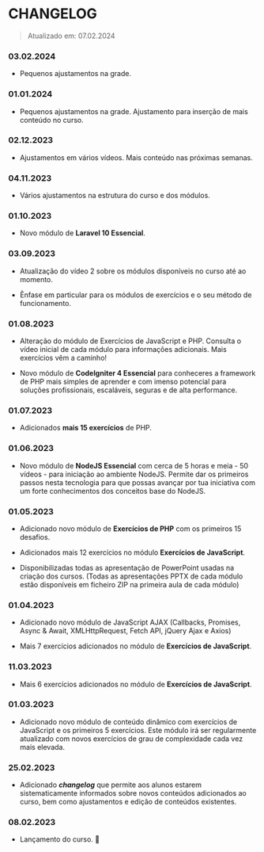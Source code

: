 # CHANGELOG
> Atualizado em: 07.02.2024

### 03.02.2024

- Pequenos ajustamentos na grade.

### 01.01.2024

- Pequenos ajustamentos na grade. Ajustamento para inserção de mais conteúdo no curso.

### 02.12.2023

- Ajustamentos em vários vídeos. Mais conteúdo nas próximas semanas.

### 04.11.2023

- Vários ajustamentos na estrutura do curso e dos módulos.

### 01.10.2023

- Novo módulo de **Laravel 10 Essencial**.

### 03.09.2023

- Atualização do vídeo 2 sobre os módulos disponíveis no curso até ao momento.

- Ênfase em particular para os módulos de exercícios e o seu método de funcionamento.

### 01.08.2023

- Alteração do módulo de Exercícios de JavaScript e PHP. Consulta o vídeo inicial de cada módulo para informações adicionais. Mais exercícios vêm a caminho!

- Novo módulo de **CodeIgniter 4 Essencial** para conheceres a framework de PHP mais simples de aprender e com imenso potencial para soluções profissionais, escaláveis, seguras e de alta performance.

### 01.07.2023

- Adicionados **mais 15 exercícios** de PHP.

### 01.06.2023

- Novo módulo de **NodeJS Essencial** com cerca de 5 horas e meia - 50 vídeos - para iniciação ao ambiente NodeJS. Permite dar os primeiros passos nesta tecnologia para que possas avançar por tua iniciativa com um forte conhecimentos dos conceitos base do NodeJS.

### 01.05.2023

- Adicionado novo módulo de **Exercícios de PHP** com os primeiros 15 desafios.

- Adicionados mais 12 exercícios no módulo **Exercícios de JavaScript**.

-  Disponibilizadas todas as apresentação de PowerPoint usadas na criação dos cursos. (Todas as apresentações PPTX de cada módulo estão disponíveis em ficheiro ZIP na primeira aula de cada módulo)

### 01.04.2023

- Adicionado novo módulo de JavaScript AJAX (Callbacks, Promises, Async & Await, XMLHttpRequest, Fetch API, jQuery Ajax e Axios)

- Mais 7 exercícios adicionados no módulo de **Exercícios de JavaScript**.

### 11.03.2023
- Mais 6 exercícios adicionados no módulo de **Exercícios de JavaScript**.

### 01.03.2023

- Adicionado novo módulo de conteúdo dinâmico com exercícios de JavaScript e os primeiros 5 exercícios. Este módulo irá ser regularmente atualizado com novos exercícios de grau de complexidade cada vez mais elevada.

### 25.02.2023

- Adicionado ***changelog*** que permite aos alunos estarem sistematicamente informados sobre novos conteúdos adicionados ao curso, bem como ajustamentos e edição de conteúdos existentes.

### 08.02.2023

- Lançamento do curso. :tada: